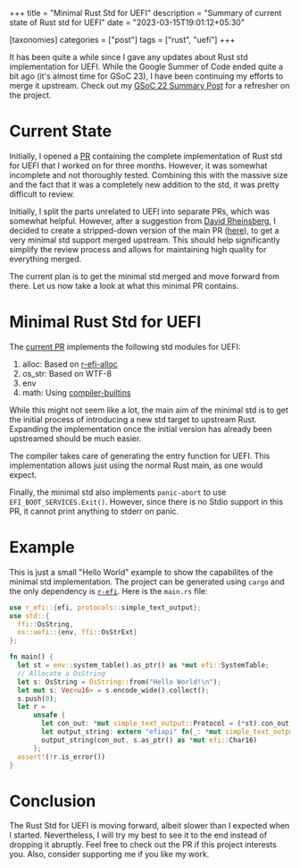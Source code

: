 +++
title = "Minimal Rust Std for UEFI"
description = "Summary of current state of Rust std for UEFI"
date = "2023-03-15T19:01:12+05:30"

[taxonomies]
categories = ["post"]
tags = ["rust", "uefi"]
+++

It has been quite a while since I gave any updates about Rust std implementation for UEFI. While the Google Summer of Code ended quite a bit ago (it's almost time for GSoC 23), I have been continuing my efforts to merge it upstream. Check out my [GSoC 22 Summary Post](@/posts/post16.md) for a refresher on the project.

<!-- more -->

# Current State
Initially, I opened a [PR](https://github.com/rust-lang/rust/pull/100316) containing the complete implementation of Rust std for UEFI that I worked on for three months. However, it was somewhat incomplete and not thoroughly tested. Combining this with the massive size and the fact that it was a completely new addition to the std, it was pretty difficult to review. 

Initially, I split the parts unrelated to UEFI into separate PRs, which was somewhat helpful. However, after a suggestion from [David Rheinsberg](https://github.com/dvdhrm), I decided to create a stripped-down version of the main PR ([here](https://github.com/rust-lang/rust/pull/105861)), to get a very minimal std support merged upstream. This should help significantly simplify the review process and allows for maintaining high quality for everything merged.

The current plan is to get the minimal std merged and move forward from there. Let us now take a look at what this minimal PR contains.

# Minimal Rust Std for UEFI
The [current PR](https://github.com/rust-lang/rust/pull/105861) implements the following std modules for UEFI:
1. alloc: Based on [r-efi-alloc](https://github.com/r-efi/r-efi-alloc)
2. os_str: Based on WTF-8
3. env
4. math: Using [compiler-builtins](https://github.com/r-efi/r-efi-alloc)

While this might not seem like a lot, the main aim of the minimal std is to get the initial process of introducing a new std target to upstream Rust. Expanding the implementation once the initial version has already been upstreamed should be much easier.

The compiler takes care of generating the entry function for UEFI. This implementation allows just using the normal Rust main, as one would expect.

Finally, the minimal std also implements `panic-abort` to use `EFI_BOOT_SERVICES.Exit()`. However, since there is no Stdio support in this PR, it cannot print anything to stderr on panic.

# Example
This is just a small "Hello World" example to show the capabilites of the minimal std implementation. The project can be generated using `cargo` and the only dependency is [`r-efi`](https://crates.io/crates/r-efi). Here is the `main.rs` file:
```rust
use r_efi::{efi, protocols::simple_text_output};
use std::{
  ffi::OsString,
  os::uefi::{env, ffi::OsStrExt}
};

fn main() {
  let st = env::system_table().as_ptr() as *mut efi::SystemTable;
  // Allocate a OsString
  let s: OsString = OsString::from("Hello World!\n");
  let mut s: Vec<u16> = s.encode_wide().collect();
  s.push(0);
  let r =
      unsafe {
        let con_out: *mut simple_text_output::Protocol = (*st).con_out;
        let output_string: extern "efiapi" fn(_: *mut simple_text_output::Protocol, *mut u16) = (*con_out).output_string;
        output_string(con_out, s.as_ptr() as *mut efi::Char16)
      };
  assert!(!r.is_error())
}
```

# Conclusion
The Rust Std for UEFI is moving forward, albeit slower than I expected when I started. Nevertheless, I will try my best to see it to the end instead of dropping it abruptly. Feel free to check out the PR if this project interests you. Also, consider supporting me if you like my work.
